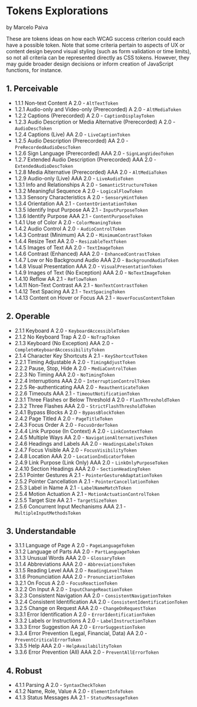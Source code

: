 # Tokens Explorations

by Marcelo Paiva


These are tokens ideas on how each WCAG success criterion could each have a possible token. Note that some criteria pertain to aspects of UX or content design beyond visual styling (such as form validation or time limits), so not all criteria can be represented directly as CSS tokens. However, they may guide broader design decisions or inform creation of JavaScript functions, for instance.

## 1. **Perceivable**

- 1.1.1 Non-text Content A 2.0 - `AltTextToken`
- 1.2.1 Audio-only and Video-only (Prerecorded) A 2.0 - `AltMediaToken`
- 1.2.2 Captions (Prerecorded) A 2.0 - `CaptionDisplayToken`
- 1.2.3 Audio Description or Media Alternative (Prerecorded) A 2.0 - `AudioDescToken`
- 1.2.4 Captions (Live) AA 2.0 - `LiveCaptionToken`
- 1.2.5 Audio Description (Prerecorded) AA 2.0 - `PreRecordedAudioDescToken`
- 1.2.6 Sign Language (Prerecorded) AAA 2.0 - `SignLangVideoToken`
- 1.2.7 Extended Audio Description (Prerecorded) AAA 2.0 - `ExtendedAudioDescToken`
- 1.2.8 Media Alternative (Prerecorded) AAA 2.0 - `AltMediaToken`
- 1.2.9 Audio-only (Live) AAA 2.0 - `LiveAudioToken`
- 1.3.1 Info and Relationships A 2.0 - `SemanticStructureToken`
- 1.3.2 Meaningful Sequence A 2.0 - `LogicalFlowToken`
- 1.3.3 Sensory Characteristics A 2.0 - `SensoryHintToken`
- 1.3.4 Orientation AA 2.1 - `ContentOrientationToken`
- 1.3.5 Identify Input Purpose AA 2.1 - `InputPurposeToken`
- 1.3.6 Identify Purpose AAA 2.1 - `ContentPurposeToken`
- 1.4.1 Use of Color A 2.0 - `ColorMeaningToken`
- 1.4.2 Audio Control A 2.0 - `AudioControlToken`
- 1.4.3 Contrast (Minimum) AA 2.0 - `MinimumContrastToken`
- 1.4.4 Resize Text AA 2.0 - `ResizableTextToken`
- 1.4.5 Images of Text AA 2.0 - `TextImageToken`
- 1.4.6 Contrast (Enhanced) AAA 2.0 - `EnhancedContrastToken`
- 1.4.7 Low or No Background Audio AAA 2.0 - `BackgroundAudioToken`
- 1.4.8 Visual Presentation AAA 2.0 - `VisualPresentationToken`
- 1.4.9 Images of Text (No Exception) AAA 2.0 - `NoTextImageToken`
- 1.4.10 Reflow AA 2.1 - `ReflowToken`
- 1.4.11 Non-Text Contrast AA 2.1 - `NonTextContrastToken`
- 1.4.12 Text Spacing AA 2.1 - `TextSpacingToken`
- 1.4.13 Content on Hover or Focus AA 2.1 - `HoverFocusContentToken`

## 2. **Operable**

- 2.1.1 Keyboard A 2.0 - `KeyboardAccessibleToken`
- 2.1.2 No Keyboard Trap A 2.0 - `NoTrapToken`
- 2.1.3 Keyboard (No Exception) AAA 2.0 - `CompleteKeyboardAccessibilityToken`
- 2.1.4 Character Key Shortcuts A 2.1 - `KeyShortcutToken`
- 2.2.1 Timing Adjustable A 2.0 - `TimingAdjustToken`
- 2.2.2 Pause, Stop, Hide A 2.0 - `MediaControlToken`
- 2.2.3 No Timing AAA 2.0 - `NoTimingToken`
- 2.2.4 Interruptions AAA 2.0 - `InterruptionControlToken`
- 2.2.5 Re-authenticating AAA 2.0 - `ReauthenticateToken`
- 2.2.6 Timeouts AAA 2.1 - `TimeoutNotificationToken`
- 2.3.1 Three Flashes or Below Threshold A 2.0 - `FlashThresholdToken`
- 2.3.2 Three Flashes AAA 2.0 - `StrictFlashThresholdToken`
- 2.4.1 Bypass Blocks A 2.0 - `BypassBlockToken`
- 2.4.2 Page Titled A 2.0 - `PageTitleToken`
- 2.4.3 Focus Order A 2.0 - `FocusOrderToken`
- 2.4.4 Link Purpose (In Context) A 2.0 - `LinkContextToken`
- 2.4.5 Multiple Ways AA 2.0 - `NavigationAlternativesToken`
- 2.4.6 Headings and Labels AA 2.0 - `HeadingsLabelsToken`
- 2.4.7 Focus Visible AA 2.0 - `FocusVisibilityToken`
- 2.4.8 Location AAA 2.0 - `LocationIndicatorToken`
- 2.4.9 Link Purpose (Link Only) AAA 2.0 - `LinkOnlyPurposeToken`
- 2.4.10 Section Headings AAA 2.0 - `SectionHeadingToken`
- 2.5.1 Pointer Gestures A 2.1 - `PointerGestureAdaptationToken`
- 2.5.2 Pointer Cancellation A 2.1 - `PointerCancellationToken`
- 2.5.3 Label in Name A 2.1 - `LabelNameMatchToken`
- 2.5.4 Motion Actuation A 2.1 - `MotionActuationControlToken`
- 2.5.5 Target Size AA 2.1 - `TargetSizeToken`
- 2.5.6 Concurrent Input Mechanisms AAA 2.1 - `MultipleInputMethodsToken`

## 3. **Understandable**

- 3.1.1 Language of Page A 2.0 - `PageLanguageToken`
- 3.1.2 Language of Parts AA 2.0 - `PartLanguageToken`
- 3.1.3 Unusual Words AAA 2.0 - `GlossaryToken`
- 3.1.4 Abbreviations AAA 2.0 - `AbbreviationsToken`
- 3.1.5 Reading Level AAA 2.0 - `ReadingLevelToken`
- 3.1.6 Pronunciation AAA 2.0 - `PronunciationToken`
- 3.2.1 On Focus A 2.0 - `FocusReactionToken`
- 3.2.2 On Input A 2.0 - `InputChangeReactionToken`
- 3.2.3 Consistent Navigation AA 2.0 - `ConsistentNavigationToken`
- 3.2.4 Consistent Identification AA 2.0 - `ConsistentIdentificationToken`
- 3.2.5 Change on Request AAA 2.0 - `ChangeOnRequestToken`
- 3.3.1 Error Identification A 2.0 - `ErrorIdentificationToken`
- 3.3.2 Labels or Instructions A 2.0 - `LabelInstructionToken`
- 3.3.3 Error Suggestion AA 2.0 - `ErrorSuggestionToken`
- 3.3.4 Error Prevention (Legal, Financial, Data) AA 2.0 - `PreventCriticalErrorToken`
- 3.3.5 Help AAA 2.0 - `HelpAvailabilityToken`
- 3.3.6 Error Prevention (All) AAA 2.0 - `PreventAllErrorToken`

## 4. **Robust**

- 4.1.1 Parsing A 2.0 - `SyntaxCheckToken`
- 4.1.2 Name, Role, Value A 2.0 - `ElementInfoToken`
- 4.1.3 Status Messages AA 2.1 - `StatusMessageToken`

